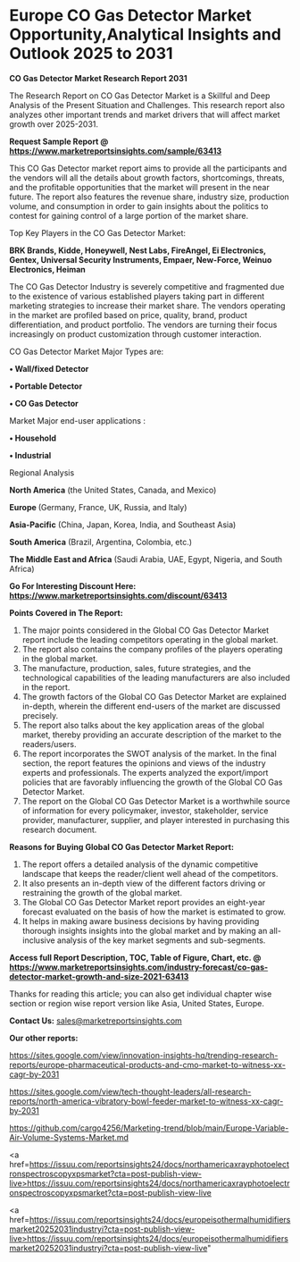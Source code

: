 # Europe CO Gas Detector Market Opportunity,Analytical Insights and Outlook 2025 to 2031

<strong>CO Gas Detector Market Research Report 2031</strong>

The Research Report on CO Gas Detector Market is a Skillful and Deep Analysis of the Present Situation and Challenges. This research report also analyzes other important trends and market drivers that will affect market growth over 2025-2031.

<strong>Request Sample Report @ <a href=https://www.marketreportsinsights.com/sample/63413>https://www.marketreportsinsights.com/sample/63413</a></strong>

This CO Gas Detector market report aims to provide all the participants and the vendors will all the details about growth factors, shortcomings, threats, and the profitable opportunities that the market will present in the near future. The report also features the revenue share, industry size, production volume, and consumption in order to gain insights about the politics to contest for gaining control of a large portion of the market share.

Top Key Players in the CO Gas Detector Market:

<strong>BRK Brands, Kidde, Honeywell, Nest Labs, FireAngel, Ei Electronics, Gentex, Universal Security Instruments, Empaer, New-Force, Weinuo Electronics, Heiman</strong>

The CO Gas Detector Industry is severely competitive and fragmented due to the existence of various established players taking part in different marketing strategies to increase their market share. The vendors operating in the market are profiled based on price, quality, brand, product differentiation, and product portfolio. The vendors are turning their focus increasingly on product customization through customer interaction.

CO Gas Detector Market Major Types are:

<strong>• Wall/fixed Detector

• Portable Detector

• CO Gas Detector</strong>

Market Major end-user applications :

<strong>• Household

• Industrial</strong>

Regional Analysis

</u><strong><b>North America</b></strong> (the United States, Canada, and Mexico)

<strong><b>Europe </b></strong>(Germany, France, UK, Russia, and Italy)

<strong><b>Asia-Pacific</b></strong> (China, Japan, Korea, India, and Southeast Asia)

<strong><b>South America</b></strong> (Brazil, Argentina, Colombia, etc.)

<strong><b>The Middle East and Africa</b></strong> (Saudi Arabia, UAE, Egypt, Nigeria, and South Africa)

<strong>Go For Interesting Discount Here: <a href=https://www.marketreportsinsights.com/discount/63413>https://www.marketreportsinsights.com/discount/63413</a></strong>

<strong>Points Covered in The Report:</strong>
<ol>
  <li>The major points considered in the Global CO Gas Detector Market report include the leading competitors operating in the global market.</li>
  <li>The report also contains the company profiles of the players operating in the global market.</li>
  <li>The manufacture, production, sales, future strategies, and the technological capabilities of the leading manufacturers are also included in the report.</li>
  <li>The growth factors of the Global CO Gas Detector Market are explained in-depth, wherein the different end-users of the market are discussed precisely.</li>
  <li>The report also talks about the key application areas of the global market, thereby providing an accurate description of the market to the readers/users.</li>
  <li>The report incorporates the SWOT analysis of the market. In the final section, the report features the opinions and views of the industry experts and professionals. The experts analyzed the export/import policies that are favorably influencing the growth of the Global CO Gas Detector Market.</li>
  <li>The report on the Global CO Gas Detector Market is a worthwhile source of information for every policymaker, investor, stakeholder, service provider, manufacturer, supplier, and player interested in purchasing this research document.</li>
</ol>
<strong>Reasons for Buying Global CO Gas Detector Market Report:</strong>

<ol>
  <li>The report offers a detailed analysis of the dynamic competitive landscape that keeps the reader/client well ahead of the competitors.</li>
  <li>It also presents an in-depth view of the different factors driving or restraining the growth of the global market.</li>
  <li>The Global CO Gas Detector Market report provides an eight-year forecast evaluated on the basis of how the market is estimated to grow.</li>
  <li>It helps in making aware business decisions by having providing thorough insights insights into the global market and by making an all-inclusive analysis of the key market segments and sub-segments.</li>
</ol>
<strong>Access full Report Description, TOC, Table of Figure, Chart, etc. @ <a href=https://www.marketreportsinsights.com/industry-forecast/co-gas-detector-market-growth-and-size-2021-63413>https://www.marketreportsinsights.com/industry-forecast/co-gas-detector-market-growth-and-size-2021-63413</a></strong>


Thanks for reading this article; you can also get individual chapter wise section or region wise report version like Asia, United States, Europe.

<strong>Contact Us:</strong>
sales@marketreportsinsights.com

<strong>Our other reports:</strong>

<a href=https://sites.google.com/view/innovation-insights-hq/trending-research-reports/europe-pharmaceutical-products-and-cmo-market-to-witness-xx-cagr-by-2031>https://sites.google.com/view/innovation-insights-hq/trending-research-reports/europe-pharmaceutical-products-and-cmo-market-to-witness-xx-cagr-by-2031</a>

<a href=https://sites.google.com/view/tech-thought-leaders/all-research-reports/north-america-vibratory-bowl-feeder-market-to-witness-xx-cagr-by-2031>https://sites.google.com/view/tech-thought-leaders/all-research-reports/north-america-vibratory-bowl-feeder-market-to-witness-xx-cagr-by-2031</a>

<a href=https://github.com/cargo4256/Marketing-trend/blob/main/Europe-Variable-Air-Volume-Systems-Market.md>https://github.com/cargo4256/Marketing-trend/blob/main/Europe-Variable-Air-Volume-Systems-Market.md</a>

<a href=https://issuu.com/reportsinsights24/docs/northamericaxrayphotoelectronspectroscopyxpsmarket?cta=post-publish-view-live>https://issuu.com/reportsinsights24/docs/northamericaxrayphotoelectronspectroscopyxpsmarket?cta=post-publish-view-live</a>

<a href=https://issuu.com/reportsinsights24/docs/europeisothermalhumidifiersmarket20252031industryi?cta=post-publish-view-live>https://issuu.com/reportsinsights24/docs/europeisothermalhumidifiersmarket20252031industryi?cta=post-publish-view-live</a>"
